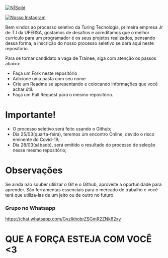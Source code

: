 [![N|Solid](https://www.turingtecnologia.com/assets/img/logo.png)](https://www.turingtecnologia.com)

[![Nosso Instagram](https://img.icons8.com/cute-clipart/64/000000/instagram-new.png)](https://www.instagram.com/turingtecnologia/)

Bem vindos ao processo seletivo da Turing Tecnologia, primeira empresa Jr de T.I da UFERSA, gostamos de desafios e acreditamos que  o melhor currículo para um programador é os seus projetos realizados, pensando dessa forma, a inscrição do nosso processo seletivo se dará  aqui neste repositório.

Para se tornar candidato a vaga de Trainee, siga com atenção os passos abaixo:.

  - Faça um Fork neste repositório 
  - Adicione uma pasta com seu nome
  - Crie um Readme se apresentando e colocando informações que você achar útil.
 - Faça um Pull Request para o mesmo repositório.
 
# Importante!
- O processo seletivo será feito usando o  Github;
- Dia 25/03(quarta-feira), teremos um encontro Online, devido o risco eminente do Covid-19;
- Dia 28/03(sábado), será emitido o resultado do processo de seleção nesse mesmo repositório;

# Observações
Se ainda não souber utilizar o Git e o Github, aproveite a oportunidade para aprender. São ferramentas essenciais para o mercado de trabalho e você terá que utiliza-las de um jeito ou de outro no futuro.
### Grupo no Whatsapp
https://chat.whatsapp.com/GvzIkhobrZSGmR2ZNk62xy

# QUE A FORÇA ESTEJA COM VOCÊ <3

